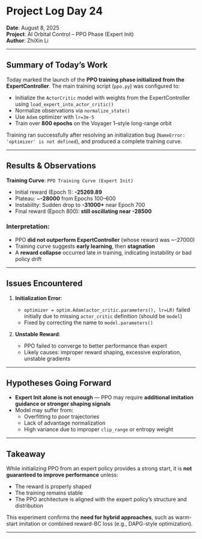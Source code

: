 # Project Log Day 24

 **Date**: August 8, 2025  
 **Project**: AI Orbital Control – PPO Phase (Expert Init)  
 **Author**: ZhiXin Li

---

## Summary of Today’s Work

Today marked the launch of the **PPO training phase initialized from the ExpertController**. The main training script (`ppo.py`) was configured to:

- Initialize the `ActorCritic` model with weights from the ExpertController using `load_expert_into_actor_critic()`
- Normalize observations via `normalize_state()`
- Use `Adam` optimizer with `lr=3e-5`
- Train over **800 epochs** on the Voyager 1–style long-range orbit

Training ran successfully after resolving an initialization bug (`NameError: 'optimizer' is not defined`), and produced a complete training curve.

---

## Results & Observations

**Training Curve**: `PPO Training Curve (Expert Init)`

- Initial reward (Epoch 1): **-25269.89**
- Plateau: ~**-28000** from Epochs 100–600
- Instability: Sudden drop to **-31000+** near Epoch 700
- Final reward (Epoch 800): **still oscillating near -28500**

### Interpretation:

- PPO **did not outperform ExpertController** (whose reward was ~-27000)
- Training curve suggests **early learning**, then **stagnation**
- A **reward collapse** occurred late in training, indicating instability or bad policy drift

---

## Issues Encountered

1. **Initialization Error**:
   - `optimizer = optim.Adam(actor_critic.parameters(), lr=LR)` failed initially due to missing `actor_critic` definition (should be `model`)
   - Fixed by correcting the name to `model.parameters()`

2. **Unstable Reward**:
   - PPO failed to converge to better performance than expert
   - Likely causes: improper reward shaping, excessive exploration, unstable gradients

---

## Hypotheses Going Forward

- **Expert Init alone is not enough** — PPO may require **additional imitation guidance or stronger shaping signals**
- Model may suffer from:
  - Overfitting to poor trajectories
  - Lack of advantage normalization
  - High variance due to improper `clip_range` or entropy weight

---

## Takeaway

While initializing PPO from an expert policy provides a strong start, it is **not guaranteed to improve performance** unless:
- The reward is properly shaped
- The training remains stable
- The PPO architecture is aligned with the expert policy’s structure and distribution

This experiment confirms the **need for hybrid approaches**, such as warm-start imitation or combined reward-BC loss (e.g., DAPG-style optimization).

---

